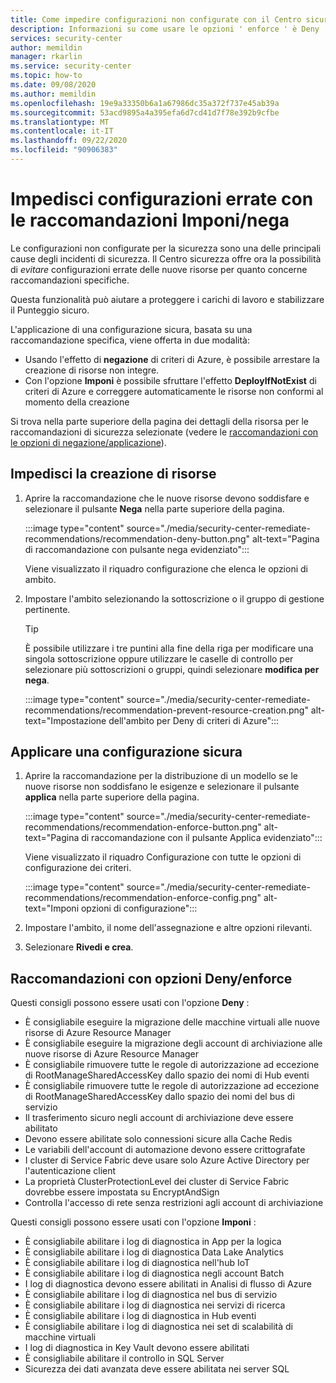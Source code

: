 ```yaml
---
title: Come impedire configurazioni non configurate con il Centro sicurezza di Azure
description: Informazioni su come usare le opzioni ' enforce ' è Deny ' del Centro sicurezza nelle pagine dei dettagli delle raccomandazioni
services: security-center
author: memildin
manager: rkarlin
ms.service: security-center
ms.topic: how-to
ms.date: 09/08/2020
ms.author: memildin
ms.openlocfilehash: 19e9a33350b6a1a67986dc35a372f737e45ab39a
ms.sourcegitcommit: 53acd9895a4a395efa6d7cd41d7f78e392b9cfbe
ms.translationtype: MT
ms.contentlocale: it-IT
ms.lasthandoff: 09/22/2020
ms.locfileid: "90906383"
---
```

# <a name="prevent-misconfigurations-with-enforcedeny-recommendations"></a>Impedisci configurazioni errate con le raccomandazioni Imponi/nega

Le configurazioni non configurate per la sicurezza sono una delle principali cause degli incidenti di sicurezza. Il Centro sicurezza offre ora la possibilità di *evitare* configurazioni errate delle nuove risorse per quanto concerne raccomandazioni specifiche. 

Questa funzionalità può aiutare a proteggere i carichi di lavoro e stabilizzare il Punteggio sicuro.

L'applicazione di una configurazione sicura, basata su una raccomandazione specifica, viene offerta in due modalità:

- Usando l'effetto di **negazione** di criteri di Azure, è possibile arrestare la creazione di risorse non integre.
- Con l'opzione **Imponi** è possibile sfruttare l'effetto **DeployIfNotExist** di criteri di Azure e correggere automaticamente le risorse non conformi al momento della creazione

Si trova nella parte superiore della pagina dei dettagli della risorsa per le raccomandazioni di sicurezza selezionate (vedere le [raccomandazioni con le opzioni di negazione/applicazione](#recommendations-with-denyenforce-options)).

## <a name="prevent-resource-creation"></a>Impedisci la creazione di risorse

1. Aprire la raccomandazione che le nuove risorse devono soddisfare e selezionare il pulsante **Nega** nella parte superiore della pagina.

    :::image type="content" source="./media/security-center-remediate-recommendations/recommendation-deny-button.png" alt-text="Pagina di raccomandazione con pulsante nega evidenziato":::

    Viene visualizzato il riquadro configurazione che elenca le opzioni di ambito. 

1. Impostare l'ambito selezionando la sottoscrizione o il gruppo di gestione pertinente.

    > [!TIP]
    > È possibile utilizzare i tre puntini alla fine della riga per modificare una singola sottoscrizione oppure utilizzare le caselle di controllo per selezionare più sottoscrizioni o gruppi, quindi selezionare **modifica per nega**.

    :::image type="content" source="./media/security-center-remediate-recommendations/recommendation-prevent-resource-creation.png" alt-text="Impostazione dell'ambito per Deny di criteri di Azure":::


## <a name="enforce-a-secure-configuration"></a>Applicare una configurazione sicura

1. Aprire la raccomandazione per la distribuzione di un modello se le nuove risorse non soddisfano le esigenze e selezionare il pulsante **applica** nella parte superiore della pagina.

    :::image type="content" source="./media/security-center-remediate-recommendations/recommendation-enforce-button.png" alt-text="Pagina di raccomandazione con il pulsante Applica evidenziato":::

    Viene visualizzato il riquadro Configurazione con tutte le opzioni di configurazione dei criteri. 

    :::image type="content" source="./media/security-center-remediate-recommendations/recommendation-enforce-config.png" alt-text="Imponi opzioni di configurazione":::

1. Impostare l'ambito, il nome dell'assegnazione e altre opzioni rilevanti.

1. Selezionare **Rivedi e crea**.

## <a name="recommendations-with-denyenforce-options"></a>Raccomandazioni con opzioni Deny/enforce

Questi consigli possono essere usati con l'opzione **Deny** :

- È consigliabile eseguire la migrazione delle macchine virtuali alle nuove risorse di Azure Resource Manager
- È consigliabile eseguire la migrazione degli account di archiviazione alle nuove risorse di Azure Resource Manager
- È consigliabile rimuovere tutte le regole di autorizzazione ad eccezione di RootManageSharedAccessKey dallo spazio dei nomi di Hub eventi
- È consigliabile rimuovere tutte le regole di autorizzazione ad eccezione di RootManageSharedAccessKey dallo spazio dei nomi del bus di servizio
- Il trasferimento sicuro negli account di archiviazione deve essere abilitato
- Devono essere abilitate solo connessioni sicure alla Cache Redis
- Le variabili dell'account di automazione devono essere crittografate
- I cluster di Service Fabric deve usare solo Azure Active Directory per l'autenticazione client
- La proprietà ClusterProtectionLevel dei cluster di Service Fabric dovrebbe essere impostata su EncryptAndSign
- Controlla l'accesso di rete senza restrizioni agli account di archiviazione


Questi consigli possono essere usati con l'opzione **Imponi** :

- È consigliabile abilitare i log di diagnostica in App per la logica
- È consigliabile abilitare i log di diagnostica Data Lake Analytics
- È consigliabile abilitare i log di diagnostica nell'hub IoT
- È consigliabile abilitare i log di diagnostica negli account Batch
- I log di diagnostica devono essere abilitati in Analisi di flusso di Azure
- È consigliabile abilitare i log di diagnostica nel bus di servizio
- È consigliabile abilitare i log di diagnostica nei servizi di ricerca
- È consigliabile abilitare i log di diagnostica in Hub eventi
- È consigliabile abilitare i log di diagnostica nei set di scalabilità di macchine virtuali
- I log di diagnostica in Key Vault devono essere abilitati
- È consigliabile abilitare il controllo in SQL Server
- Sicurezza dei dati avanzata deve essere abilitata nei server SQL



